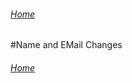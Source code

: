 ###### [Home](https://gleebleneeble.github.io/Being-Me-With-IT/)

#Name and EMail Changes



###### [Home](https://gleebleneeble.github.io/Being-Me-With-IT/)
